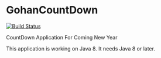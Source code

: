 # GohanCountDown
[![Build Status](https://travis-ci.org/HinyariGohan/GohanCountDown.svg?branch=master)](https://travis-ci.org/HinyariGohan/GohanCountDown)

CountDown Application For Coming New Year

This application is working on Java 8.
It needs Java 8 or later.
